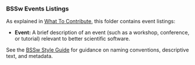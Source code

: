 ### BSSw Events Listings

As explained in [What To Contribute](../WhatToContribute.md), this folder contains event listings:

- **Event:** A brief description of an event (such as a workshop, conference, or tutorial) relevant to better scientific software.

See the [BSSw Style Guide](../StyleGuide.md) for guidance on naming conventions, descriptive text, and metadata.  